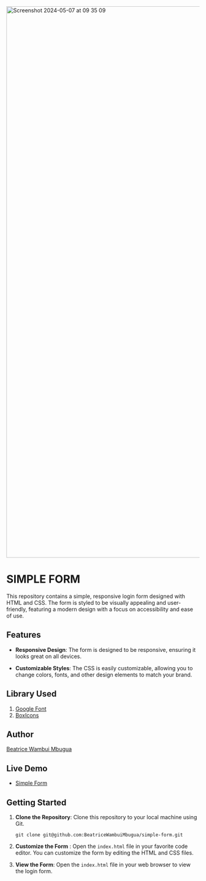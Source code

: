 <img width="1440" alt="Screenshot 2024-05-07 at 09 35 09" src="https://github.com/BeatriceWambuiMbugua/simple-form/assets/68596845/53af1a12-4a85-47dc-a9ca-d4a78a1f668c">

# SIMPLE FORM

This repository contains a simple, responsive login form designed with HTML and CSS. The form is styled to be visually appealing and user-friendly, featuring a modern design with a focus on accessibility and ease of use.

## Features

* **Responsive Design**: The form is designed to be responsive, ensuring it looks great on all devices.

* **Customizable Styles**: The CSS is easily customizable, allowing you to change colors, fonts, and other design elements to match your brand.

## Library Used

1. [Google Font](https://fonts.google.com/)
2. [BoxIcons](https://boxicons.com/)

## Author
[Beatrice Wambui Mbugua](https://beatricewambuimbugua.vercel.app/)

## Live Demo

* [Simple Form](https://beatricewambuimbugua.github.io/simple-form/)

## Getting Started

1. **Clone the Repository**: Clone this repository to your local machine using Git.

   ```
   git clone git@github.com:BeatriceWambuiMbugua/simple-form.git
   ```
2. **Customize the Form** : Open the ```index.html``` file in your favorite code editor. You can customize the form by editing the HTML and CSS files.

3. **View the Form**: Open the ```index.html``` file in your web browser to view the login form.


